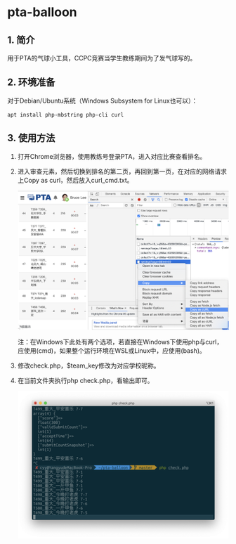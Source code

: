 # pta-balloon

## 1. 简介

用于PTA的气球小工具，CCPC竞赛当学生教练期间为了发气球写的。

## 2. 环境准备

对于Debian/Ubuntu系统（Windows Subsystem for Linux也可以）：

```
apt install php-mbstring php-cli curl
```

## 3. 使用方法

1. 打开Chrome浏览器，使用教练号登录PTA，进入对应比赛查看排名。

2. 进入审查元素，然后切换到排名的第二页，再回到第一页，在对应的网络请求上Copy as curl，然后放入curl_cmd.txt。

   ![1.png](readme/1.png)
   
   注：在Windows下此处有两个选项，若直接在Windows下使用php与curl，应使用(cmd)，如果整个运行环境在WSL或Linux中，应使用(bash)。

3. 修改check.php，$team_key修改为对应学校昵称。

4. 在当前文件夹执行php check.php，看输出即可。

   ![效果图](readme/2.png)
